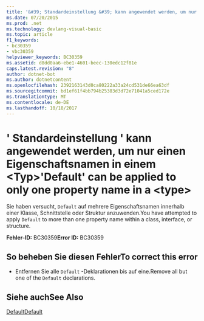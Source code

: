```yaml
---
title: '&#39; Standardeinstellung &#39; kann angewendet werden, um nur einen Eigenschaftsnamen in einem &lt;Typ&gt;'
ms.date: 07/20/2015
ms.prod: .net
ms.technology: devlang-visual-basic
ms.topic: article
f1_keywords:
- bc30359
- vbc30359
helpviewer_keywords: BC30359
ms.assetid: d8dd0aa6-ebe1-4601-beec-130edc12f81e
caps.latest.revision: "8"
author: dotnet-bot
ms.author: dotnetcontent
ms.openlocfilehash: 2392163143d0ca80222a33a24cd531de66ea63df
ms.sourcegitcommit: bd1ef61f4bb794b25383d3d72e71041a5ced172e
ms.translationtype: MT
ms.contentlocale: de-DE
ms.lasthandoff: 10/18/2017
---
```

# <a name="39default39-can-be-applied-to-only-one-property-name-in-a-lttypegt"></a><span data-ttu-id="0dd4c-102">&#39; Standardeinstellung &#39; kann angewendet werden, um nur einen Eigenschaftsnamen in einem &lt;Typ&gt;</span><span class="sxs-lookup"><span data-stu-id="0dd4c-102">&#39;Default&#39; can be applied to only one property name in a &lt;type&gt;</span></span>
<span data-ttu-id="0dd4c-103">Sie haben versucht, `Default` auf mehrere Eigenschaftsnamen innerhalb einer Klasse, Schnittstelle oder Struktur anzuwenden.</span><span class="sxs-lookup"><span data-stu-id="0dd4c-103">You have attempted to apply `Default` to more than one property name within a class, interface, or structure.</span></span>  
  
 <span data-ttu-id="0dd4c-104">**Fehler-ID:** BC30359</span><span class="sxs-lookup"><span data-stu-id="0dd4c-104">**Error ID:** BC30359</span></span>  
  
## <a name="to-correct-this-error"></a><span data-ttu-id="0dd4c-105">So beheben Sie diesen Fehler</span><span class="sxs-lookup"><span data-stu-id="0dd4c-105">To correct this error</span></span>  
  
-   <span data-ttu-id="0dd4c-106">Entfernen Sie alle `Default` -Deklarationen bis auf eine.</span><span class="sxs-lookup"><span data-stu-id="0dd4c-106">Remove all but one of the `Default` declarations.</span></span>  
  
## <a name="see-also"></a><span data-ttu-id="0dd4c-107">Siehe auch</span><span class="sxs-lookup"><span data-stu-id="0dd4c-107">See Also</span></span>  
 [<span data-ttu-id="0dd4c-108">Default</span><span class="sxs-lookup"><span data-stu-id="0dd4c-108">Default</span></span>](../../visual-basic/language-reference/modifiers/default.md)
